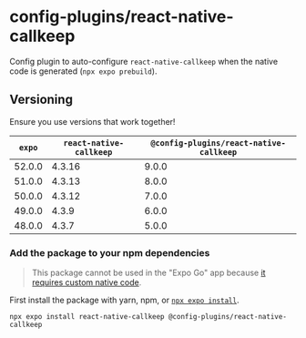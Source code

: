 # config-plugins/react-native-callkeep

Config plugin to auto-configure `react-native-callkeep` when the native code is generated (`npx expo prebuild`).

## Versioning

Ensure you use versions that work together!

| `expo` | `react-native-callkeep` | `@config-plugins/react-native-callkeep` |
| ------ | ----------------------- | --------------------------------------- |
| 52.0.0 | 4.3.16                  | 9.0.0                                   |
| 51.0.0 | 4.3.13                  | 8.0.0                                   |
| 50.0.0 | 4.3.12                  | 7.0.0                                   |
| 49.0.0 | 4.3.9                   | 6.0.0                                   |
| 48.0.0 | 4.3.7                   | 5.0.0                                   |

### Add the package to your npm dependencies

> This package cannot be used in the "Expo Go" app because [it requires custom native code](https://docs.expo.io/workflow/customizing/).

First install the package with yarn, npm, or [`npx expo install`](https://docs.expo.io/workflow/expo-cli/#expo-install).

```
npx expo install react-native-callkeep @config-plugins/react-native-callkeep
```
